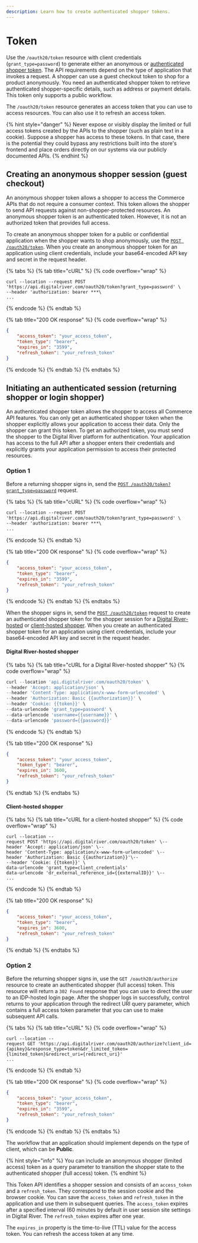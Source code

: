 ```yaml
---
description: Learn how to create authenticated shopper tokens.
---
```


# Token



Use the `/oauth20/token` resource with client credentials (`grant_type=password`) to generate either an anonymous or [authenticated shopper token](tokens.md#initiating-an-authenticated-session-returning-shopper-or-login-shopper). The API requirements depend on the type of application that invokes a request. A shopper can use a guest checkout token to shop for a product anonymously. You need an authenticated shopper token to retrieve authenticated shopper-specific details, such as address or payment details. This token only supports a public workflow.

The `/oauth20/token` resource generates an access token that you can use to access resources. You can also use it to refresh an access token.&#x20;

{% hint style="danger" %}
Never expose or visibly display the limited or full access tokens created by the APIs to the shopper (such as plain text in a cookie). Suppose a shopper has access to these tokens. In that case, there is the potential they could bypass any restrictions built into the store's frontend and place orders directly on our systems via our publicly documented APIs.
{% endhint %}

## Creating an anonymous shopper session (guest checkout)

An anonymous shopper token allows a shopper to access the Commerce APIs that do not require a consumer context. This token allows the shopper to send API requests against non-shopper-protected resources. An anonymous shopper token is an authenticated token. However, it is not an authorized token that provides full access.

To create an anonymous shopper token for a public or confidential application when the shopper wants to shop anonymously, use the [`POST /oauth20/token`](https://www.digitalriver.com/docs/commerce-shopper-api/#tag/Token/paths/\~1oauth20\~1token%20\(ROPC\)/post). When you create an anonymous shopper token for an application using client credentials, include your base64-encoded API key and secret in the request header.&#x20;

{% tabs %}
{% tab title="cURL" %}
{% code overflow="wrap" %}
```http
curl --location --request POST 
'https://api.digitalriver.com/oauth20/token?grant_type=password' \
--header 'authorization: bearer ***\
...
```
{% endcode %}
{% endtab %}

{% tab title="200 OK response" %}
{% code overflow="wrap" %}
```json
{  
    "access_token": "your_access_token",  
    "token_type": "bearer",  
    "expires_in": "3599",  
    "refresh_token": "your_refresh_token"
}
```
{% endcode %}
{% endtab %}
{% endtabs %}

## Initiating an authenticated session (returning shopper or login shopper)

An authenticated shopper token allows the shopper to access all Commerce API features. You can only get an authenticated shopper token when the shopper explicitly allows your application to access their data. Only the shopper can grant this token. To get an authorized token, you must send the shopper to the Digital River platform for authentication. Your application has access to the full API after a shopper enters their credentials and explicitly grants your application permission to access their protected resources.&#x20;

### Option 1

Before a returning shopper signs in, send the [`POST /oauth20/token?grant_type=password`](https://www.digitalriver.com/docs/commerce-shopper-api/#tag/Token/paths/\~1oauth20\~1token%20\(Anonymous%20shopper%20token\)/post) request.

{% tabs %}
{% tab title="cURL" %}
{% code overflow="wrap" %}
```html
curl --location --request POST 
'https://api.digitalriver.com/oauth20/token?grant_type=password' \
--header 'authorization: bearer ***\
...
```
{% endcode %}
{% endtab %}

{% tab title="200 OK response" %}
{% code overflow="wrap" %}
```json
{  
    "access_token": "your_access_token",  
    "token_type": "bearer",  
    "expires_in": "3599",  
    "refresh_token": "your_refresh_token"
}
```
{% endcode %}
{% endtab %}
{% endtabs %}

When the shopper signs in, send the [`POST /oauth20/token`](https://www.digitalriver.com/docs/commerce-shopper-api/#tag/Token/paths/\~1oauth20\~1token%20\(Client%20credentials\)/post) request to create an authenticated shopper token for the shopper session for a [Digital River-hosted](tokens.md#digital-river-hosted-shopper) or [client-hosted shopper](tokens.md#client-hosted-shopper). When you create an authenticated shopper token for an application using client credentials, include your base64-encoded API key and secret in the request header.&#x20;

#### Digital River-hosted shopper

{% tabs %}
{% tab title="cURL for a Digital River-hosted shopper" %}
{% code overflow="wrap" %}
```javascript
curl --location 'api.digitalriver.com/oauth20/token' \
--header 'Accept: application/json' \
--header 'Content-Type: application/x-www-form-urlencoded' \
--header 'Authorization: Basic {{authorization}}' \
--header 'Cookie: {{token}}' \
--data-urlencode 'grant_type=password' \
--data-urlencode 'username={{username}}' \
--data-urlencode 'password={{password}}'
```
{% endcode %}
{% endtab %}

{% tab title="200 OK response" %}
```json
{
    "access_token": "your_access_token",
    "token_type": "bearer",
    "expires_in": 3600,
    "refresh_token": "your_refresh_token"
}
```
{% endtab %}
{% endtabs %}

#### Client-hosted shopper

{% tabs %}
{% tab title="cURL for a client-hosted shopper" %}
{% code overflow="wrap" %}
```http
curl --location --request POST 'https://api.digitalriver.com/oauth20/token' \--header 'Accept: application/json' \--
header 'Content-Type: application/x-www-form-urlencoded' \--header 'Authorization: Basic {{authorization}}'\--
--header 'Cookie: {{token}}' \
data-urlencode 'grant_type=client_credentials'
data-urlencode 'dr_external_reference_id={{externalID}}' \--
...
```
{% endcode %}
{% endtab %}

{% tab title="200 OK response" %}
```json
{
    "access_token": "your_access_token",
    "token_type": "bearer",
    "expires_in": 3600,
    "refresh_token": "your_refresh_token"
}
```
{% endtab %}
{% endtabs %}

### Option 2

Before the returning shopper signs in, use the `GET /oauth20/authorize` resource to create an authenticated shopper (full access) token. This resource will return a `302 Found` response that you can use to direct the user to an IDP-hosted login page. After the shopper logs in successfully, control returns to your application through the redirect URI query parameter, which contains a full access token parameter that you can use to make subsequent API calls.

{% tabs %}
{% tab title="cURL" %}
{% code overflow="wrap" %}
```
curl --location --request GET 'https://api.digitalriver.com/oauth20/authorize?client_id={apikey}&response_type=token&dr_limited_token={limited_token}&redirect_uri={redirect_uri}'
...
```
{% endcode %}
{% endtab %}

{% tab title="200 OK response" %}
{% code overflow="wrap" %}
```json
{  
    "access_token": "your_access_token",  
    "token_type": "bearer",  
    "expires_in": "3599",  
    "refresh_token": "your_refresh_token"
}
```
{% endcode %}
{% endtab %}
{% endtabs %}

The workflow that an application should implement depends on the type of client, which can be **Public**.

{% hint style="info" %}
You can include an anonymous shopper (limited access) token as a query parameter to transition the shopper state to the authenticated shopper (full access) token.
{% endhint %}

This Token API identifies a shopper session and consists of an `access_token` and a `refresh_token`. They correspond to the session cookie and the browser cookie. You can save the `access_token` and `refresh_token` in the application and use them in subsequent queries. The `access_token` expires after a specified interval (60 minutes by default in user session site settings in Digital River. The `refresh_token` expires after one year.

The `expires_in` property is the time-to-live (TTL) value for the access token. You can refresh the access token at any time.

